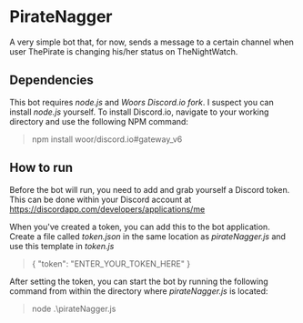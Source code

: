 PirateNagger
=================
A very simple bot that, for now, sends a message to a certain channel when user ThePirate is changing his/her status on TheNightWatch.

Dependencies
-------------
This bot requires *node.js* and *Woors Discord.io fork*. I suspect you can install *node.js* yourself. To install Discord.io, navigate to your working directory and use the following NPM command:
>npm install woor/discord.io#gateway_v6

How to run
-------------
Before the bot will run, you need to add and grab yourself a Discord token. This can be done within your Discord account at https://discordapp.com/developers/applications/me

When you've created a token, you can add this to the bot application. Create a file called *token.json* in the same location as *pirateNagger.js* and use this template in *token.js*

>{
   "token": "ENTER_YOUR_TOKEN_HERE"
}

After setting the token, you can start the bot by running the following command from within the directory where *pirateNagger.js* is located:
> node .\pirateNagger.js
